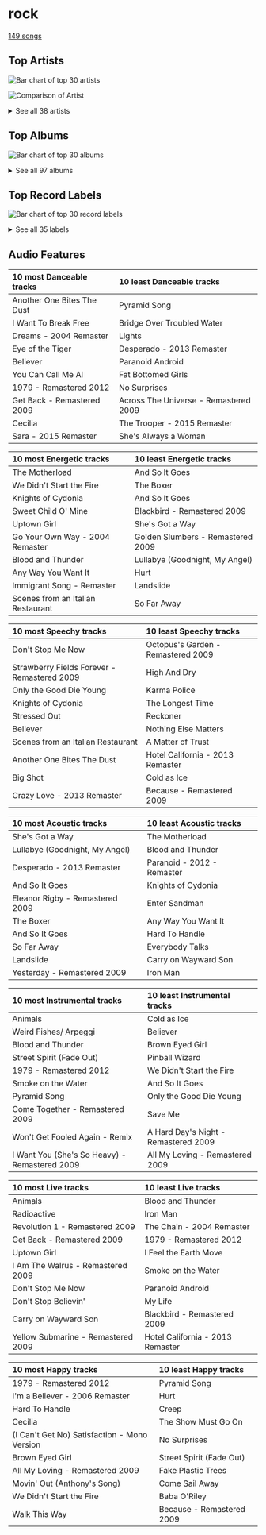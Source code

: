 # rock

[149 songs](rock_tracks.md)

## Top Artists

![Bar chart of top 30 artists](../images/genres/rock/artists.png)

![Comparison of Artist](../images/genres/rock/artists_comparison.png)


<details>
<summary>See all 38 artists</summary>

| Number of Tracks | Art | Artist | 🔗 |
|---:|:---|:---|:---|
| 31 | <img src="https://i.scdn.co/image/ab6761610000e5ebe9348cc01ff5d55971b22433" alt="" width="50" /> | [The Beatles](../artists/the_beatles.md) | [🔗](https://open.spotify.com/artist/3WrFJ7ztbogyGnTHbHJFl2) |
| 23 | <img src="https://i.scdn.co/image/ab6761610000e5eb712c7643e8aa18a4aca6c811" alt="" width="50" /> | [Billy Joel](../artists/billy_joel.md) | [🔗](https://open.spotify.com/artist/6zFYqv1mOsgBRQbae3JJ9e) |
| 14 | <img src="https://i.scdn.co/image/b040846ceba13c3e9c125d68389491094e7f2982" alt="" width="50" /> | [Queen](../artists/queen.md) | [🔗](https://open.spotify.com/artist/1dfeR4HaWDbWqFHLkxsg1d) |
| 10 | <img src="https://i.scdn.co/image/ab6761610000e5eba03696716c9ee605006047fd" alt="" width="50" /> | [Radiohead](../artists/radiohead.md) | [🔗](https://open.spotify.com/artist/4Z8W4fKeB5YxbusRsdQVPb) |
| 6 | <img src="https://i.scdn.co/image/9cd709cabb4a614b4f1dd9ec256a5f30e21f0150" alt="" width="50" /> | The Who | [🔗](https://open.spotify.com/artist/67ea9eGLXYMsO2eYQRui3w) |
| 6 | <img src="https://i.scdn.co/image/ab6761610000e5eb249d55f2d68a44637905c57e" alt="" width="50" /> | Fleetwood Mac | [🔗](https://open.spotify.com/artist/08GQAI4eElDnROBrJRGE0X) |
| 5 | <img src="https://i.scdn.co/image/afde2fdd14f8c8ca23393f257e3a369a234a24b6" alt="" width="50" /> | Simon & Garfunkel | [🔗](https://open.spotify.com/artist/70cRZdQywnSFp9pnc2WTCE) |
| 5 | <img src="https://i.scdn.co/image/ab6761610000e5eb0accbbe13e1aa147dd27671c" alt="" width="50" /> | Muse | [🔗](https://open.spotify.com/artist/12Chz98pHFMPJEknJQMWvI) |
| 4 | <img src="https://i.scdn.co/image/ab6761610000e5eb5885f6c2d3ecf8e08bdfa472" alt="" width="50" /> | Van Morrison | [🔗](https://open.spotify.com/artist/44NX2ffIYHr6D4n7RaZF7A) |
| 3 | <img src="https://i.scdn.co/image/207803ce008388d3427a685254f9de6a8f61dc2e" alt="" width="50" /> | Led Zeppelin | [🔗](https://open.spotify.com/artist/36QJpDe2go2KgaRleHCDTp) |
| 3 | <img src="https://i.scdn.co/image/ab6761610000e5ebe848dfb35ea4969099662dfd" alt="" width="50" /> | Journey | [🔗](https://open.spotify.com/artist/0rvjqX7ttXeg3mTy8Xscbt) |
| 2 | <img src="https://i.scdn.co/image/ab6761610000e5ebc5733401b4689b2064458e7d" alt="" width="50" /> | Aerosmith | [🔗](https://open.spotify.com/artist/7Ey4PD4MYsKc5I2dolUwbH) |
| 2 | <img src="https://i.scdn.co/image/ab6761610000e5ebe4536d632bb182e3f82baaaf" alt="" width="50" /> | [The King's Singers](../artists/the_king_s_singers.md) | [🔗](https://open.spotify.com/artist/5lR7yDVN4z9kahOiUSlMhe) |
| 2 | <img src="https://i.scdn.co/image/5931700f9515dd6587230130beb615e0549e47dc" alt="" width="50" /> | Black Sabbath | [🔗](https://open.spotify.com/artist/5M52tdBnJaKSvOpJGz8mfZ) |
| 2 | <img src="https://i.scdn.co/image/ab6761610000e5eb920dc1f617550de8388f368e" alt="" width="50" /> | Imagine Dragons | [🔗](https://open.spotify.com/artist/53XhwfbYqKCa1cC15pYq2q) |
| 2 | <img src="https://i.scdn.co/image/ab6761610000e5ebfef3008e708e59efaa5667ed" alt="" width="50" /> | Styx | [🔗](https://open.spotify.com/artist/4salDzkGmfycRqNUbyBphh) |
| 2 | <img src="https://i.scdn.co/image/ab6761610000e5eb196972172c37d934d9ca8093" alt="" width="50" /> | Twenty One Pilots | [🔗](https://open.spotify.com/artist/3YQKmKGau1PzlVlkL1iodx) |
| 2 | <img src="https://i.scdn.co/image/ab6761610000e5ebbdef7f178c9cf2e8d50cb9b9" alt="" width="50" /> | The Monkees | [🔗](https://open.spotify.com/artist/320EPCSEezHt1rtbfwH6Ck) |
| 2 | <img src="https://i.scdn.co/image/813fde33623cbfd065053789cf1ffb22b55efd4a" alt="" width="50" /> | Carole King | [🔗](https://open.spotify.com/artist/319yZVtYM9MBGqmSQnMyY6) |
| 2 | <img src="https://i.scdn.co/image/ab6761610000e5eb69ca98dd3083f1082d740e44" alt="" width="50" /> | Metallica | [🔗](https://open.spotify.com/artist/2ye2Wgw4gimLv2eAKyk1NB) |
| 2 | <img src="https://i.scdn.co/image/ab6761610000e5ebe924bdfec5ce73220c15cd25" alt="" width="50" /> | Kansas | [🔗](https://open.spotify.com/artist/2hl0xAkS2AIRAu23TVMBG1) |
| 2 | <img src="https://i.scdn.co/image/ab6761610000e5eb1f764c8f69b595efe77e1c45" alt="" width="50" /> | Paul Simon | [🔗](https://open.spotify.com/artist/2CvCyf1gEVhI0mX6aFXmVI) |
| 2 | <img src="https://i.scdn.co/image/ab6761610000e5ebd3cb15a8570cce5a63af63d8" alt="" width="50" /> | The Rolling Stones | [🔗](https://open.spotify.com/artist/22bE4uQ6baNwSHPVcDxLCe) |
| 2 | <img src="https://i.scdn.co/image/ab6761610000e5ebf84fe9e6fbb2aa001d6cbbd9" alt="" width="50" /> | Mastodon | [🔗](https://open.spotify.com/artist/1Dvfqq39HxvCJ3GvfeIFuT) |
| 2 | <img src="https://i.scdn.co/image/ab6761610000e5eb0767e116a2307495e37cd7fb" alt="" width="50" /> | Eagles | [🔗](https://open.spotify.com/artist/0ECwFtbIWEVNwjlrfc6xoL) |
| 1 | <img src="https://i.scdn.co/image/ab6761610000e5ebc4c77549095c86acb4e77b37" alt="" width="50" /> | AC/DC | [🔗](https://open.spotify.com/artist/711MCceyCBcFnzjGY4Q7Un) |
| 1 | <img src="https://i.scdn.co/image/ab6761610000e5ebdc52c8e309e46aa8430a0fa0" alt="" width="50" /> | Iron Maiden | [🔗](https://open.spotify.com/artist/6mdiAmATAx73kdxrNrnlao) |
| 1 | <img src="https://i.scdn.co/image/ab6761610000e5eb624ddceb90bdf808ed4e2e35" alt="" width="50" /> | Steve Miller Band | [🔗](https://open.spotify.com/artist/6QtGlUje9TIkLrgPZrESuk) |
| 1 | <img src="https://i.scdn.co/image/ab6761610000e5ebb338d6964565206f741d5ad1" alt="" width="50" /> | Foreigner | [🔗](https://open.spotify.com/artist/6IRouO5mvvfcyxtPDKMYFN) |
| 1 | <img src="https://i.scdn.co/image/ab6761610000e5eb1202580c944efb0b9c14dfd0" alt="" width="50" /> | The Black Crowes | [🔗](https://open.spotify.com/artist/5krkohEVJYw0qoB5VWwxaC) |
| 1 | <img src="https://i.scdn.co/image/ab6761610000e5eb23a7b4c49d285729a974d6dd" alt="" width="50" /> | Deep Purple | [🔗](https://open.spotify.com/artist/568ZhdwyaiCyOGJRtNYhWf) |
| 1 | <img src="https://i.scdn.co/image/ab6761610000e5eb55d7d266173722c1e09968ce" alt="" width="50" /> | Young the Giant | [🔗](https://open.spotify.com/artist/4j56EQDQu5XnL7R3E9iFJT) |
| 1 | <img src="https://i.scdn.co/image/ab6761610000e5eb7ef3783488fcf0dab0708970" alt="" width="50" /> | Fitz and The Tantrums | [🔗](https://open.spotify.com/artist/4AcHt3JxKy59IX7JNNlZn4) |
| 1 | <img src="https://i.scdn.co/image/ab6761610000e5eb1a7d0845c3b7e2f130264957" alt="" width="50" /> | The Smashing Pumpkins | [🔗](https://open.spotify.com/artist/40Yq4vzPs9VNUrIBG5Jr2i) |
| 1 | <img src="https://i.scdn.co/image/ab6761610000e5eb50defaf9fc059a1efc541f4c" alt="" width="50" /> | Guns N' Roses | [🔗](https://open.spotify.com/artist/3qm84nBOXUEQ2vnTfUTTFC) |
| 1 | <img src="https://i.scdn.co/image/da30acd2c9d0f32f5f5a2d69f32c2d30335466b5" alt="" width="50" /> | Survivor | [🔗](https://open.spotify.com/artist/26bcq2nyj5GB7uRr558iQg) |
| 1 | <img src="https://i.scdn.co/image/ab6761610000e5eb047095c90419cf2a97266f77" alt="" width="50" /> | Nine Inch Nails | [🔗](https://open.spotify.com/artist/0X380XXQSNBYuleKzav5UO) |
| 1 | <img src="https://i.scdn.co/image/ab6761610000e5eb0b549f4ea1ab50fbae9e4a4b" alt="" width="50" /> | Neon Trees | [🔗](https://open.spotify.com/artist/0RpddSzUHfncUWNJXKOsjy) |

</details>

## Top Albums

![Bar chart of top 30 albums](../images/genres/rock/albums.png)


<details>
<summary>See all 97 albums</summary>

| Number of Tracks | Art | Album | Release Date | 🔗 |
|---:|:---|:---|:---|:---|
| 9 | <img src="https://i.scdn.co/image/ab67616d0000b273dc30583ba717007b00cceb25" alt="" width="50" /> | Abbey Road (Remastered) | 1969-09-26 | [🔗](https://open.spotify.com/album/0ETFjACtuP2ADo6LFhL6HN) |
| 5 | <img src="https://i.scdn.co/image/ab67616d0000b2738a6dbac0b74bd2484189ea5f" alt="" width="50" /> | The Stranger | 1977-09-29 | [🔗](https://open.spotify.com/album/3IILMjMMnoN2sKzgesX8KV) |
| 5 | <img src="https://i.scdn.co/image/ab67616d0000b2734ce8b4e42588bf18182a1ad2" alt="" width="50" /> | The Beatles (Remastered) | 1968-11-22 | [🔗](https://open.spotify.com/album/1klALx0u4AavZNEvC4LrTL) |
| 3 | <img src="https://i.scdn.co/image/ab67616d0000b2737bf7ee0ed15bef2699900a6b" alt="" width="50" /> | The Game | 1980-06-27 | [🔗](https://open.spotify.com/album/1h0j80HhdzIMsUGUFiVkqa) |
| 3 | <img src="https://i.scdn.co/image/ab67616d0000b27322ca59e5c2d806439d5f08a2" alt="" width="50" /> | The Bends | 1995-03-28 | [🔗](https://open.spotify.com/album/500FEaUzn8lN9zWFyZG5C2) |
| 3 | <img src="https://i.scdn.co/image/ab67616d0000b273e52a59a28efa4773dd2bfe1b" alt="" width="50" /> | Rumours (Super Deluxe) | 1977-02-04 | [🔗](https://open.spotify.com/album/0BwWUstDMUbgq2NYONRqlu) |
| 3 | <img src="https://i.scdn.co/image/ab67616d0000b27328b8b9b46428896e6491e97a" alt="" width="50" /> | Revolver (Remastered) | 1966-08-05 | [🔗](https://open.spotify.com/album/3PRoXYsngSwjEQWR5PsHWR) |
| 3 | <img src="https://i.scdn.co/image/ab67616d0000b273adb1732fa8d44b8eb2f6c0bf" alt="" width="50" /> | OK Computer | 1997-05-28 | [🔗](https://open.spotify.com/album/7dxKtc08dYeRVHt3p9CZJn) |
| 3 | <img src="https://i.scdn.co/image/ab67616d0000b273692d9189b2bd75525893f0c1" alt="" width="50" /> | Magical Mystery Tour (Remastered) | 1967-11-27 | [🔗](https://open.spotify.com/album/2BtE7qm1qzM80p9vLSiXkj) |
| 3 | <img src="https://i.scdn.co/image/ab67616d0000b27384243a01af3c77b56fe01ab1" alt="" width="50" /> | Let It Be (Remastered) | 1970-05-08 | [🔗](https://open.spotify.com/album/0jTGHV5xqHPvEcwL8f6YU5) |
| 3 | <img src="https://i.scdn.co/image/ab67616d0000b273ba7fe7dd76cd4307e57dd75f" alt="" width="50" /> | Bridge Over Troubled Water | 1970-01-26 | [🔗](https://open.spotify.com/album/0JwHz5SSvpYWuuCNbtYZoV) |
| 2 | <img src="https://i.scdn.co/image/ab67616d0000b273fe24dcd263c08c6dd84b6e8c" alt="" width="50" /> | Who's Next (Deluxe Edition) | 1971-08-14 | [🔗](https://open.spotify.com/album/5MqyhhHbT13zsloD3uHhlQ) |
| 2 | <img src="https://i.scdn.co/image/ab67616d0000b2736ce61113662ecf693b605ee5" alt="" width="50" /> | The Stranger (Legacy Edition) | 1977 | [🔗](https://open.spotify.com/album/1Mhn9VosyjtWn4dMPFlna6) |
| 2 | <img src="https://i.scdn.co/image/ab67616d0000b273fc192c54d1823a04ffb6c8c9" alt="" width="50" /> | The 2nd Law | 2012-09-24 | [🔗](https://open.spotify.com/album/3KuXEGcqLcnEYWnn3OEGy0) |
| 2 | <img src="https://i.scdn.co/image/ab67616d0000b27323350feac07f56d8b96f33d5" alt="" width="50" /> | Tapestry | 1971 | [🔗](https://open.spotify.com/album/12n11cgnpjXKLeqrnIERoS) |
| 2 | <img src="https://i.scdn.co/image/ab67616d0000b2731946747b8692919f98918ec4" alt="" width="50" /> | Storm Front | 1989-10-17 | [🔗](https://open.spotify.com/album/1Vw2uoVkLAJFVViJ1QyK1D) |
| 2 | <img src="https://i.scdn.co/image/ab67616d0000b273d81c87cd4fa07351a5d14a71" alt="" width="50" /> | River Of Dreams | 1993-08-10 | [🔗](https://open.spotify.com/album/4HPnwQJAEvTY910q4RNeOu) |
| 2 | <img src="https://i.scdn.co/image/ab67616d0000b273db9c8abe838bbfb28ed5cc06" alt="" width="50" /> | Piano Man | 1973-11-09 | [🔗](https://open.spotify.com/album/77ErLrVvYETIlQJHAwhfIH) |
| 2 | <img src="https://i.scdn.co/image/ab67616d0000b27346493b86589030cc39ce1bf2" alt="" width="50" /> | News Of The World | 1977-10-28 | [🔗](https://open.spotify.com/album/3TKTjR4E3LAMfRsPeRsNhT) |
| 2 | <img src="https://i.scdn.co/image/ab67616d0000b273af07dc851962508661bbcfce" alt="" width="50" /> | Metallica | 1991-08-12 | [🔗](https://open.spotify.com/album/6QdCohkHKNTVoaSx1ZzitH) |
| 2 | <img src="https://i.scdn.co/image/ab67616d0000b273c8a11e48c91a982d086afc69" alt="" width="50" /> | Led Zeppelin IV (Deluxe Edition) | 1971-11-08 | [🔗](https://open.spotify.com/album/44Ig8dzqOkvkGDzaUof9lK) |
| 2 | <img src="https://i.scdn.co/image/ab67616d0000b2735e5bfba76defb59b3acf6c47" alt="" width="50" /> | Jazz | 1978-11-10 | [🔗](https://open.spotify.com/album/5X3rA8To5GDOeIWdQyMEcE) |
| 2 | <img src="https://i.scdn.co/image/ab67616d0000b273de3c04b5fc750b68899b20a9" alt="" width="50" /> | In Rainbows | 2007-12-28 | [🔗](https://open.spotify.com/album/5vkqYmiPBYLaalcmjujWxK) |
| 2 | <img src="https://i.scdn.co/image/ab67616d0000b273b13eb2ff19372ac491273a06" alt="" width="50" /> | Good Vibrations | 1993 | [🔗](https://open.spotify.com/album/10IUKCLZPs9onPwXfQVxfv) |
| 2 | <img src="https://i.scdn.co/image/ab67616d0000b2734fb043195e8d07e72edc7226" alt="" width="50" /> | Fleetwood Mac | 1975-07-11 | [🔗](https://open.spotify.com/album/5VIQ3VaAoRKOEpJ0fewdvo) |
| 2 | <img src="https://i.scdn.co/image/ab67616d0000b273de03bfc2991fd5bcfde65ba3" alt="" width="50" /> | Blurryface | 2015-05-15 | [🔗](https://open.spotify.com/album/3cQO7jp5S9qLBoIVtbkSM1) |
| 2 | <img src="https://i.scdn.co/image/ab67616d0000b27328933b808bfb4cbbd0385400" alt="" width="50" /> | Black Holes and Revelations | 2006-06-19 | [🔗](https://open.spotify.com/album/0lw68yx3MhKflWFqCsGkIs) |
| 2 | <img src="https://i.scdn.co/image/ab67616d0000b273814cbc4746358a25c84c62e7" alt="" width="50" /> | An Innocent Man | 1983-08-08 | [🔗](https://open.spotify.com/album/3R3x4zIabsvpD3yxqLaUpc) |
| 2 | <img src="https://i.scdn.co/image/ab67616d0000b27395ca1a6d0a8ec540e876cdf2" alt="" width="50" /> | A Night At The Opera | 1975-11-21 | [🔗](https://open.spotify.com/album/3KCJzwKOdBxDu6TKaFPqM9) |
| 2 | <img src="https://i.scdn.co/image/ab67616d0000b27369c47467a7964a67d6dbcf14" alt="" width="50" /> | A Day At The Races | 1976-12-10 | [🔗](https://open.spotify.com/album/3f45rzbU4dYQBTV9v5RFBB) |
| 2 | <img src="https://i.scdn.co/image/ab67616d0000b2731d4675d5a0345bb93686e4b6" alt="" width="50" /> | 52nd Street | 1978-10-13 | [🔗](https://open.spotify.com/album/1HmCO8VK98AU6EXPOjGYyI) |
| 1 | <img src="https://i.scdn.co/image/ab67616d0000b27351729fae66d02122c4951153" alt="" width="50" /> | Young The Giant (Special Edition) | 2011 | [🔗](https://open.spotify.com/album/2ww7MYrkExsljnKhcINDse) |
| 1 | <img src="https://i.scdn.co/image/ab67616d0000b273d283808926ad3d2220e63c1c" alt="" width="50" /> | Yellow Submarine (Remastered) | 1969-01-17 | [🔗](https://open.spotify.com/album/1gKZ5A1ndFqbcrWtW85cCy) |
| 1 | <img src="https://i.scdn.co/image/ab67616d0000b273608a63ad5b18e99da94a3f73" alt="" width="50" /> | With The Beatles (Remastered) | 1963-11-22 | [🔗](https://open.spotify.com/album/1aYdiJk6XKeHWGO3FzHHTr) |
| 1 | <img src="https://i.scdn.co/image/ab67616d0000b2732d3eda886f81a2bad9274f02" alt="" width="50" /> | Who's Next (Expanded Edition) | 1971-08-14 | [🔗](https://open.spotify.com/album/53PBYiedQrASAs5sy63JqT) |
| 1 | <img src="https://i.scdn.co/image/ab67616d0000b273238b25b3d5884cb4f6027663" alt="" width="50" /> | Who Are You | 1978-08-18 | [🔗](https://open.spotify.com/album/7at3CV9Y9P57wsEXkfU0q8) |
| 1 | <img src="https://i.scdn.co/image/ab67616d0000b2733b50c381e5f477c3cd066286" alt="" width="50" /> | Wednesday Morning, 3 A.M. | 1964-10-19 | [🔗](https://open.spotify.com/album/5pnJrocLlZ3FWEbcr2PTz0) |
| 1 | <img src="https://i.scdn.co/image/ab67616d0000b2737a2a55eaab314c41d8f6e512" alt="" width="50" /> | Tusk (2015 Remaster) | 1979-10-12 | [🔗](https://open.spotify.com/album/5FIN8pyPVx8ggNs5jQ86Re) |
| 1 | <img src="https://i.scdn.co/image/ab67616d0000b273d1731f2c0e1c2c8957f35c76" alt="" width="50" /> | Turnstiles | 1976-05-19 | [🔗](https://open.spotify.com/album/7GiLfxL1su3MSqz7pmKMZi) |
| 1 | <img src="https://i.scdn.co/image/ab67616d0000b2739662c6535fb4bf5767e50f32" alt="" width="50" /> | Toys In The Attic | 1975-04-08 | [🔗](https://open.spotify.com/album/36IxIOGEBAXVozDSiVs09B) |
| 1 | <img src="https://i.scdn.co/image/ab67616d0000b27374ecb94bc3e5d851a39a0334" alt="" width="50" /> | Tommy | 1969-05-23 | [🔗](https://open.spotify.com/album/5cT7ee1sy2oEbFalP4asS4) |
| 1 | <img src="https://i.scdn.co/image/ab67616d0000b27398a0577da5896bcc66521861" alt="" width="50" /> | The Works | 1984-02-27 | [🔗](https://open.spotify.com/album/0FbnXAGmgmWBmNthZSgm43) |
| 1 | <img src="https://i.scdn.co/image/ab67616d0000b27343f594be3179178ce058786f" alt="" width="50" /> | The Ultimate Collection | 2017-02-03 | [🔗](https://open.spotify.com/album/6TcPqftScGmR0aEgIb43Vv) |
| 1 | <img src="https://i.scdn.co/image/ab67616d0000b273e5e5f24cf490dfc7041eafc3" alt="" width="50" /> | The Nylon Curtain | 1982-06-23 | [🔗](https://open.spotify.com/album/50bajZpetfL5T0iRCOR74J) |
| 1 | <img src="https://i.scdn.co/image/ab67616d0000b273375445cc7a2aedff11361b51" alt="" width="50" /> | The Joker | 1973-01-01 | [🔗](https://open.spotify.com/album/5uYNj1HkZrWKAkhEYcGmJr) |
| 1 | <img src="https://i.scdn.co/image/ab67616d0000b27388f0f719259b0dec23a7c367" alt="" width="50" /> | The Grand Illusion | 1977-01-01 | [🔗](https://open.spotify.com/album/6MFIBPVrZjHjP0pPkVF3IU) |
| 1 | <img src="https://i.scdn.co/image/ab67616d0000b2738f09dd4d56cde1a2cda18604" alt="" width="50" /> | The Essential Van Morrison | 2015-12-04 | [🔗](https://open.spotify.com/album/0RXzDyBEGd2EGQTmv8cxQa) |
| 1 | <img src="https://i.scdn.co/image/ab67616d0000b273f69bd9abbfeb819840993207" alt="" width="50" /> | The Downward Spiral | 1994-03-08 | [🔗](https://open.spotify.com/album/3nJnyDV8fwFpffo0EyHQto) |
| 1 | <img src="https://i.scdn.co/image/ab67616d0000b273800f95060baebdd6aea0f4b9" alt="" width="50" /> | The Bridge | 1986-07-28 | [🔗](https://open.spotify.com/album/2fRxSC6FtiAkhEDVZr2seH) |
| 1 | <img src="https://i.scdn.co/image/ab67616d0000b27376448e93fcf0b2298744ba97" alt="" width="50" /> | The Birds, The Bees, & The Monkees | 1968-04-22 | [🔗](https://open.spotify.com/album/2Ov6zb7NfgDh3EXSIIWrb2) |
| 1 | <img src="https://i.scdn.co/image/ab67616d0000b2739bf8e3a3c31986c1c0536532" alt="" width="50" /> | Sheer Heart Attack | 1974-11-08 | [🔗](https://open.spotify.com/album/4yO8TpSaJtUKkkjmsA4VXf) |
| 1 | <img src="https://i.scdn.co/image/ab67616d0000b273a4d2cb95d3ea17f773db23ee" alt="" width="50" /> | Shake Your Money Maker | 1990-02-13 | [🔗](https://open.spotify.com/album/2NRRQLuW6j3EsoWpIl2MR3) |
| 1 | <img src="https://i.scdn.co/image/ab67616d0000b27334ef8f7d06cf2fc2146f420a" alt="" width="50" /> | Sgt. Pepper's Lonely Hearts Club Band (Remastered) | 1967-06-01 | [🔗](https://open.spotify.com/album/6QaVfG1pHYl1z15ZxkvVDW) |
| 1 | <img src="https://i.scdn.co/image/ab67616d0000b273ed801e58a9ababdea6ac7ce4" alt="" width="50" /> | Rubber Soul (Remastered) | 1965-12-03 | [🔗](https://open.spotify.com/album/50o7kf2wLwVmOTVYJOTplm) |
| 1 | <img src="https://i.scdn.co/image/ab67616d0000b273f4a2ccbe20d6d52f16816812" alt="" width="50" /> | Rocky IV | 1985 | [🔗](https://open.spotify.com/album/3t3BbpFJiGcXl4jI5CRLLA) |
| 1 | <img src="https://i.scdn.co/image/ab67616d0000b27359f0f56a7cd13526b5b4204c" alt="" width="50" /> | Point Of Know Return (Expanded Edition) | 1977 | [🔗](https://open.spotify.com/album/6oU298pdPTCQnMx1PYwyUA) |
| 1 | <img src="https://i.scdn.co/image/ab67616d0000b273dbeec63ad914c973e75c24df" alt="" width="50" /> | Please Please Me (Remastered) | 1963-03-22 | [🔗](https://open.spotify.com/album/3KzAvEXcqJKBF97HrXwlgf) |
| 1 | <img src="https://i.scdn.co/image/ab67616d0000b273f106d873a30a31efa73f4e74" alt="" width="50" /> | Pieces Of Eight | 1978-01-01 | [🔗](https://open.spotify.com/album/294yFGYq9SBXWR4g6dK63D) |
| 1 | <img src="https://i.scdn.co/image/ab67616d0000b273291b0e8f1a74c2bc9f9d3110" alt="" width="50" /> | Piece of Mind (2015 - Remaster) | 1983-05-16 | [🔗](https://open.spotify.com/album/6iVSpex7UohpwPOYZEYmvm) |
| 1 | <img src="https://i.scdn.co/image/ab67616d0000b2734a6c0376235e5aa44e59d2c2" alt="" width="50" /> | Picture Show | 2012-01-01 | [🔗](https://open.spotify.com/album/0uRFz92JmjwDbZbB7hEBIr) |
| 1 | <img src="https://i.scdn.co/image/ab67616d0000b273d5fccf9ce08b6a1e7d12a222" alt="" width="50" /> | Paranoid (Remaster) | 1970-09-18 | [🔗](https://open.spotify.com/album/6r7LZXAVueS5DqdrvXJJK7) |
| 1 | <img src="https://i.scdn.co/image/ab67616d0000b2732f85b65d3ac4d3d7f806ca11" alt="" width="50" /> | Pablo Honey | 1993-02-22 | [🔗](https://open.spotify.com/album/6400dnyeDyD2mIFHfkwHXN) |
| 1 | <img src="https://i.scdn.co/image/ab67616d0000b27305c5be85b64eaff732f7cb0b" alt="" width="50" /> | Out Of Our Heads | 1965-07-30 | [🔗](https://open.spotify.com/album/2Q5MwpTmtjscaS34mJFXQQ) |
| 1 | <img src="https://i.scdn.co/image/ab67616d0000b273a9e6856251d6c4b13167924a" alt="" width="50" /> | Origin of Symmetry | 2001 | [🔗](https://open.spotify.com/album/1AP6uGYHdakRgwuWQsP5pK) |
| 1 | <img src="https://i.scdn.co/image/ab67616d0000b2736faddf21400e22f617bcd2e4" alt="" width="50" /> | Once More 'Round the Sun | 2014-06-20 | [🔗](https://open.spotify.com/album/7mEkBi9a2p2f1WQbnH8Qk5) |
| 1 | <img src="https://i.scdn.co/image/ab67616d0000b273b2b2747c89d2157b0b29fb6a" alt="" width="50" /> | Night Visions | 2012-09-04 | [🔗](https://open.spotify.com/album/6htgf3qv7vGcsdxLCDxKp8) |
| 1 | <img src="https://i.scdn.co/image/ab67616d0000b27334658b1827b64a1d4d5a5ca9" alt="" width="50" /> | My Generation (Stereo Version) | 1965-12-03 | [🔗](https://open.spotify.com/album/6Oc6Ok1Oawu8lRkjmD4mXy) |
| 1 | <img src="https://i.scdn.co/image/ab67616d0000b273360a1ae790aa71a0aac4983e" alt="" width="50" /> | More of The Monkees (Deluxe Edition) | 1967-01-09 | [🔗](https://open.spotify.com/album/50zHjIiTOZM232gnWvOydX) |
| 1 | <img src="https://i.scdn.co/image/ab67616d0000b27369bb57791f9859f2695391f7" alt="" width="50" /> | Moondance (Expanded Edition) | 1970-02 | [🔗](https://open.spotify.com/album/6yNYC35npMBHbxG0Vle83O) |
| 1 | <img src="https://i.scdn.co/image/ab67616d0000b273f22514855a9a8356664340fb" alt="" width="50" /> | Moondance (Deluxe Edition) | 1970-02 | [🔗](https://open.spotify.com/album/7diHYi0CglGJekoM3KaWBK) |
| 1 | <img src="https://i.scdn.co/image/ab67616d0000b273431ac6e6f393acf475730ec6" alt="" width="50" /> | Mellon Collie And The Infinite Sadness (Deluxe Edition) | 1995 | [🔗](https://open.spotify.com/album/55RhFRyQFihIyGf61MgcfV) |
| 1 | <img src="https://i.scdn.co/image/ab67616d0000b273bc9b44e950d5440ff65ea926" alt="" width="50" /> | Machine Head | 1972-03-25 | [🔗](https://open.spotify.com/album/1EK3a0Yctg4d3nGQzE4Uty) |
| 1 | <img src="https://i.scdn.co/image/ab67616d0000b27300388d66c87c2c0033849bfd" alt="" width="50" /> | Leviathan | 2004-08-31 | [🔗](https://open.spotify.com/album/6khFoLWnJZDQvZ7Pijym3b) |
| 1 | <img src="https://i.scdn.co/image/ab67616d0000b2731be40e44db112e123e5e8b51" alt="" width="50" /> | Leftoverture (Expanded Edition) | 1976 | [🔗](https://open.spotify.com/album/7MejfRSNnrpcLZIxkeZDqR) |
| 1 | <img src="https://i.scdn.co/image/ab67616d0000b27390a50cfe99a4c19ff3cbfbdb" alt="" width="50" /> | Led Zeppelin III (Remaster) | 1970 | [🔗](https://open.spotify.com/album/6P5QHz4XtxOmS5EuiGIPut) |
| 1 | <img src="https://i.scdn.co/image/ab67616d0000b27350dcdcb73b5bbff6d3136131" alt="" width="50" /> | Innuendo | 1991-02-04 | [🔗](https://open.spotify.com/album/5yAM3CcaXF6DPRJW3oL6Ya) |
| 1 | <img src="https://i.scdn.co/image/ab67616d0000b2731b2a9188ac775e16998eb78d" alt="" width="50" /> | Infinity | 1978 | [🔗](https://open.spotify.com/album/7K4Nk5fHkCuzNm5A6mdo2U) |
| 1 | <img src="https://i.scdn.co/image/ab67616d0000b2734637341b9f507521afa9a778" alt="" width="50" /> | Hotel California (2013 Remaster) | 1976-12-08 | [🔗](https://open.spotify.com/album/2widuo17g5CEC66IbzveRu) |
| 1 | <img src="https://i.scdn.co/image/ab67616d0000b273e3e3b64cea45265469d4cafa" alt="" width="50" /> | Help! (Remastered) | 1965-08-06 | [🔗](https://open.spotify.com/album/0PT5m6hwPRrpBwIHVnvbFX) |
| 1 | <img src="https://i.scdn.co/image/ab67616d0000b27309880a7b8636c5a0615dc0c8" alt="" width="50" /> | Graceland (25th Anniversary Deluxe Edition) | 1986-08-12 | [🔗](https://open.spotify.com/album/6WgGWYw6XXQyLTsWt7tXky) |
| 1 | <img src="https://i.scdn.co/image/ab67616d0000b27322d5199692d318c28d6c7d9b" alt="" width="50" /> | Glass Houses | 1980-03-12 | [🔗](https://open.spotify.com/album/5sztejERqpktXEdemlUvU5) |
| 1 | <img src="https://i.scdn.co/image/ab67616d0000b273f05202b83eb981e943ca7767" alt="" width="50" /> | Foreigner (Expanded) | 1977-03-08 | [🔗](https://open.spotify.com/album/1OU7zJvUfgxxPHgkTClt1M) |
| 1 | <img src="https://i.scdn.co/image/ab67616d0000b2734d991176cbf36bd168e00a0a" alt="" width="50" /> | Fitz and The Tantrums (Deluxe Edition) | 2017-07-24 | [🔗](https://open.spotify.com/album/4eoIRaV8z8v2LaXQSWy2LC) |
| 1 | <img src="https://i.scdn.co/image/ab67616d0000b2735675e83f707f1d7271e5cf8a" alt="" width="50" /> | Evolve | 2017-06-23 | [🔗](https://open.spotify.com/album/33pt9HBdGlAbRGBHQgsZsU) |
| 1 | <img src="https://i.scdn.co/image/ab67616d0000b273c5653f9038e42efad2f8a266" alt="" width="50" /> | Escape (Bonus Track Version) | 1981 | [🔗](https://open.spotify.com/album/43wpzak9OmQfrjyksuGwp0) |
| 1 | <img src="https://i.scdn.co/image/ab67616d0000b2732d73b1bb77cee09f0278be04" alt="" width="50" /> | Desperado (2013 Remaster) | 1973 | [🔗](https://open.spotify.com/album/09WBxbis5Sixt01FVMs8UM) |
| 1 | <img src="https://i.scdn.co/image/ab67616d0000b2737e8045e318486885fe243817" alt="" width="50" /> | Departure | 1980 | [🔗](https://open.spotify.com/album/2OyVtIEp7O7a6o82DF4Ba5) |
| 1 | <img src="https://i.scdn.co/image/ab67616d0000b273431daec5815fd0255437b43b" alt="" width="50" /> | Cold Spring Harbor | 1971-11-01 | [🔗](https://open.spotify.com/album/274rMlKrr22086ohmwAJZA) |
| 1 | <img src="https://i.scdn.co/image/ab67616d0000b273d8fb5b4308dc27f210064ef4" alt="" width="50" /> | Bookends | 1968-04-03 | [🔗](https://open.spotify.com/album/3bzgbgiytguTDnwzflAZr2) |
| 1 | <img src="https://i.scdn.co/image/ab67616d0000b2733f29a976eea00141514ab936" alt="" width="50" /> | Blowin' Your Mind! | 1967-09 | [🔗](https://open.spotify.com/album/7dsWupQRlFuhG8FGiQAUjC) |
| 1 | <img src="https://i.scdn.co/image/ab67616d0000b2730b51f8d91f3a21e8426361ae" alt="" width="50" /> | Back In Black | 1980-07-25 | [🔗](https://open.spotify.com/album/6mUdeDZCsExyJLMdAfDuwh) |
| 1 | <img src="https://i.scdn.co/image/ab67616d0000b27321ebf49b3292c3f0f575f0f5" alt="" width="50" /> | Appetite For Destruction | 1987-07-21 | [🔗](https://open.spotify.com/album/28yHV3Gdg30AiB8h8em1eW) |
| 1 | <img src="https://i.scdn.co/image/ab67616d0000b27301b50e75c5aa46fb8ce0cd32" alt="" width="50" /> | Amnesiac | 2001-03-12 | [🔗](https://open.spotify.com/album/6V9YnBmFjWmXCBaUVRCVXP) |
| 1 | <img src="https://i.scdn.co/image/ab67616d0000b273bad7062c3fd2f2d037989694" alt="" width="50" /> | Aftermath | 1966-04-15 | [🔗](https://open.spotify.com/album/72qrnM4yUNMDDlWiqKc8iY) |
| 1 | <img src="https://i.scdn.co/image/ab67616d0000b273b11078ee23dcd99e085ac33e" alt="" width="50" /> | Aerosmith | 1973-01-05 | [🔗](https://open.spotify.com/album/19lEZSnCCbVEkKchoPQWDZ) |
| 1 | <img src="https://i.scdn.co/image/ab67616d0000b273e230f303815e82a86713eedd" alt="" width="50" /> | A Hard Day's Night (Remastered) | 1964-07-10 | [🔗](https://open.spotify.com/album/6wCttLq0ADzkPgtRnUihLV) |
| 1 | <img src="https://i.scdn.co/image/ab67616d0000b273582d56ce20fe0146ffa0e5cf" alt="" width="50" /> | 1 (Remastered) | 2000-11-13 | [🔗](https://open.spotify.com/album/7vEJAtP3KgKSpOHVgwm3Eh) |

</details>


## Top Record Labels

![Bar chart of top 30 record labels](../images/genres/rock/labels.png)


<details>
<summary>See all 35 labels</summary>

| Number of Tracks | Label |
|---:|:---|
| 34 | [Columbia](../labels/columbia.md) |
| 30 | [EMI Catalogue](../labels/emi_catalogue.md) |
| 16 | [Warner Records](../labels/warner_records.md) |
| 14 | [Hollywood Records](../labels/hollywood_records.md) |
| 11 | [Rhino](../labels/rhino.md) |
| 10 | [XL Recordings](../labels/xl_recordings.md) |
| 10 | [Legacy](../labels/legacy.md) |
| 4 | [Epic](../labels/epic.md) |
| 3 | Geffen |
| 3 | [Atlantic Records](../labels/atlantic_records.md) |
| 2 | [UMC (Universal Music Catalogue)](../labels/umc__universal_music_catalogue_.md) |
| 2 | RCA Victor |
| 2 | [Polydor Records](../labels/polydor_records.md) |
| 2 | Ode |
| 2 | Legacy Recordings |
| 2 | Kid Ina Korner |
| 2 | [Interscope Records](../labels/interscope_records.md) |
| 2 | Fueled By Ramen |
| 2 | Elektra |
| 2 | Blackened Recordings |
| 2 | ABKCO Music and Records |
| 2 | A&M |
| 1 | Volcano |
| 1 | [Virgin Records](../labels/virgin_records.md) |
| 1 | TVT Records |
| 1 | Sanctuary Records |
| 1 | Roadrunner Records |
| 1 | Rhino Atlantic |
| 1 | [Reprise](../labels/reprise.md) |
| 1 | Relapse Records |
| 1 | Mercury Records |
| 1 | Guns N Roses P&D |
| 1 | Elektra (NEK) |
| 1 | CAPITOL CATALOG MKT (C92) |
| 1 | American Recordings Catalog P&D |

</details>


## Audio Features

| 10 most Danceable tracks | 10 least Danceable tracks |
|:---|:---|
| Another One Bites The Dust | Pyramid Song |
| I Want To Break Free | Bridge Over Troubled Water |
| Dreams - 2004 Remaster | Lights |
| Eye of the Tiger | Desperado - 2013 Remaster |
| Believer | Paranoid Android |
| You Can Call Me Al | Fat Bottomed Girls |
| 1979 - Remastered 2012 | No Surprises |
| Get Back - Remastered 2009 | Across The Universe - Remastered 2009 |
| Cecilia | The Trooper - 2015 Remaster |
| Sara - 2015 Remaster | She's Always a Woman |

| 10 most Energetic tracks | 10 least Energetic tracks |
|:---|:---|
| The Motherload | And So It Goes |
| We Didn't Start the Fire | The Boxer |
| Knights of Cydonia | And So It Goes |
| Sweet Child O' Mine | Blackbird - Remastered 2009 |
| Uptown Girl | She's Got a Way |
| Go Your Own Way - 2004 Remaster | Golden Slumbers - Remastered 2009 |
| Blood and Thunder | Lullabye (Goodnight, My Angel) |
| Any Way You Want It | Hurt |
| Immigrant Song - Remaster | Landslide |
| Scenes from an Italian Restaurant | So Far Away |

| 10 most Speechy tracks | 10 least Speechy tracks |
|:---|:---|
| Don't Stop Me Now | Octopus's Garden - Remastered 2009 |
| Strawberry Fields Forever - Remastered 2009 | High And Dry |
| Only the Good Die Young | Karma Police |
| Knights of Cydonia | The Longest Time |
| Stressed Out | Reckoner |
| Believer | Nothing Else Matters |
| Scenes from an Italian Restaurant | A Matter of Trust |
| Another One Bites The Dust | Hotel California - 2013 Remaster |
| Big Shot | Cold as Ice |
| Crazy Love - 2013 Remaster | Because - Remastered 2009 |

| 10 most Acoustic tracks | 10 least Acoustic tracks |
|:---|:---|
| She's Got a Way | The Motherload |
| Lullabye (Goodnight, My Angel) | Blood and Thunder |
| Desperado - 2013 Remaster | Paranoid - 2012 - Remaster |
| And So It Goes | Knights of Cydonia |
| Eleanor Rigby - Remastered 2009 | Enter Sandman |
| The Boxer | Any Way You Want It |
| And So It Goes | Hard To Handle |
| So Far Away | Everybody Talks |
| Landslide | Carry on Wayward Son |
| Yesterday - Remastered 2009 | Iron Man |

| 10 most Instrumental tracks | 10 least Instrumental tracks |
|:---|:---|
| Animals | Cold as Ice |
| Weird Fishes/ Arpeggi | Believer |
| Blood and Thunder | Brown Eyed Girl |
| Street Spirit (Fade Out) | Pinball Wizard |
| 1979 - Remastered 2012 | We Didn't Start the Fire |
| Smoke on the Water | And So It Goes |
| Pyramid Song | Only the Good Die Young |
| Come Together - Remastered 2009 | Save Me |
| Won't Get Fooled Again - Remix | A Hard Day's Night - Remastered 2009 |
| I Want You (She's So Heavy) - Remastered 2009 | All My Loving - Remastered 2009 |

| 10 most Live tracks | 10 least Live tracks |
|:---|:---|
| Animals | Blood and Thunder |
| Radioactive | Iron Man |
| Revolution 1 - Remastered 2009 | The Chain - 2004 Remaster |
| Get Back - Remastered 2009 | 1979 - Remastered 2012 |
| Uptown Girl | I Feel the Earth Move |
| I Am The Walrus - Remastered 2009 | Smoke on the Water |
| Don't Stop Me Now | Paranoid Android |
| Don't Stop Believin' | My Life |
| Carry on Wayward Son | Blackbird - Remastered 2009 |
| Yellow Submarine - Remastered 2009 | Hotel California - 2013 Remaster |

| 10 most Happy tracks | 10 least Happy tracks |
|:---|:---|
| 1979 - Remastered 2012 | Pyramid Song |
| I'm a Believer - 2006 Remaster | Hurt |
| Hard To Handle | Creep |
| Cecilia | The Show Must Go On |
| (I Can't Get No) Satisfaction - Mono Version | No Surprises |
| Brown Eyed Girl | Street Spirit (Fade Out) |
| All My Loving - Remastered 2009 | Fake Plastic Trees |
| Movin' Out (Anthony's Song) | Come Sail Away |
| We Didn't Start the Fire | Baba O'Riley |
| Walk This Way | Because - Remastered 2009 |
